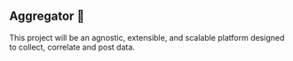 ## Aggregator 🐊 

This project will be an agnostic, extensible, and scalable platform designed to collect, correlate and post data. 
